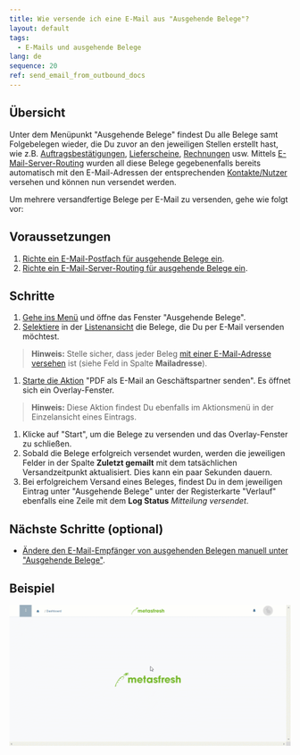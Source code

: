 ```yaml
---
title: Wie versende ich eine E-Mail aus "Ausgehende Belege"?
layout: default
tags:
  - E-Mails und ausgehende Belege
lang: de
sequence: 20
ref: send_email_from_outbound_docs
---
```


## Übersicht
Unter dem Menüpunkt "Ausgehende Belege" findest Du alle Belege samt Folgebelegen wieder, die Du zuvor an den jeweiligen Stellen erstellt hast, wie z.B. [Auftragsbestätigungen](Auftrag_erfassen), [Lieferscheine](Zu_Auftrag_Lieferschein_erstellen), [Rechnungen](Zu_Auftrag_Rechnung_erstellen) usw. Mittels [E-Mail-Server-Routing](Email_Server_Routing_einrichten) wurden all diese Belege gegebenenfalls bereits automatisch mit den E-Mail-Adressen der entsprechenden [Kontakte/Nutzer](GPartner_Nutzer_hinzufuegen) versehen und können nun versendet werden.

Um mehrere versandfertige Belege per E-Mail zu versenden, gehe wie folgt vor:

## Voraussetzungen
1. [Richte ein E-Mail-Postfach für ausgehende Belege ein](Ausgehende_Belege_Mail_Server_einrichten).
1. [Richte ein E-Mail-Server-Routing für ausgehende Belege ein](Email_Server_Routing_einrichten).

## Schritte
1. [Gehe ins Menü](Menu) und öffne das Fenster "Ausgehende Belege".
1. [Selektiere](AuswahlBelege) in der [Listenansicht](Ansichten) die Belege, die Du per E-Mail versenden möchtest.
 >**Hinweis:** Stelle sicher, dass jeder Beleg [mit einer E-Mail-Adresse versehen](Ausgehende_Belege_Empfaenger_aendern) ist (siehe Feld in Spalte **Mailadresse**).

1. [Starte die Aktion](AktionStarten) "PDF als E-Mail an Geschäftspartner senden". Es öffnet sich ein Overlay-Fenster.
 >**Hinweis:** Diese Aktion findest Du ebenfalls im Aktionsmenü in der Einzelansicht eines Eintrags.

1. Klicke auf "Start", um die Belege zu versenden und das Overlay-Fenster zu schließen.
1. Sobald die Belege erfolgreich versendet wurden, werden die jeweiligen Felder in der Spalte **Zuletzt gemailt** mit dem tatsächlichen Versandzeitpunkt aktualisiert. Dies kann ein paar Sekunden dauern.
1. Bei erfolgreichem Versand eines Beleges, findest Du in dem jeweiligen Eintrag unter "Ausgehende Belege" unter der Registerkarte "Verlauf" ebenfalls eine Zeile mit dem **Log Status** *Mitteilung versendet*.

## Nächste Schritte (optional)
- [Ändere den E-Mail-Empfänger von ausgehenden Belegen manuell unter "Ausgehende Belege"](Ausgehende_Belege_Empfaenger_aendern).

## Beispiel
![](assets/Email_senden_ausgehende_Belege.gif)
